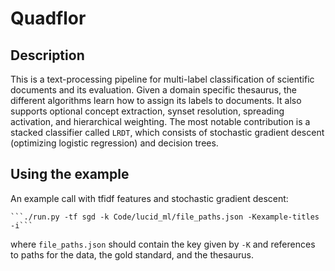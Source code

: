 # Quadflor

## Description

This is a text-processing pipeline for multi-label classification of scientific
documents and its evaluation.  Given a domain specific thesaurus, the different
algorithms learn how to assign its labels to documents. It also supports
optional concept extraction, synset resolution, spreading activation, and
hierarchical weighting.  The most notable contribution is a stacked classifier
called `LRDT`, which consists of stochastic gradient descent (optimizing
logistic regression) and decision trees.

## Using the example

An example call with tfidf features and stochastic gradient descent:

    ```./run.py -tf sgd -k Code/lucid_ml/file_paths.json -Kexample-titles -i```

where `file_paths.json` should contain the key given by `-K` and references to
paths for the data, the gold standard, and the thesaurus.
